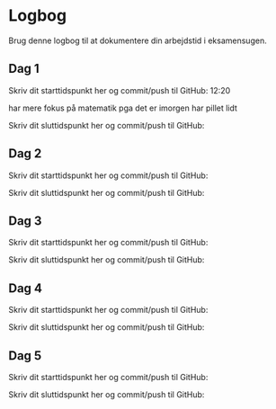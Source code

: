 # Logbog

Brug denne logbog til at dokumentere din arbejdstid i eksamensugen.

## Dag 1

Skriv dit starttidspunkt her og commit/push til GitHub: 12:20

har mere fokus på matematik pga det er imorgen har pillet lidt

Skriv dit sluttidspunkt her og commit/push til GitHub:

## Dag 2

Skriv dit starttidspunkt her og commit/push til GitHub:

Skriv dit sluttidspunkt her og commit/push til GitHub:

## Dag 3

Skriv dit starttidspunkt her og commit/push til GitHub:

Skriv dit sluttidspunkt her og commit/push til GitHub:

## Dag 4

Skriv dit starttidspunkt her og commit/push til GitHub:

Skriv dit sluttidspunkt her og commit/push til GitHub:

## Dag 5

Skriv dit starttidspunkt her og commit/push til GitHub:

Skriv dit sluttidspunkt her og commit/push til GitHub:
